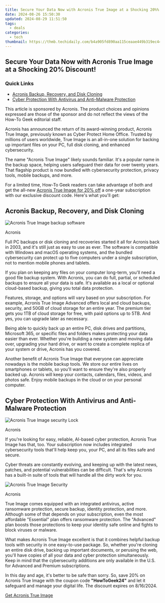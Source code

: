 ```yaml
---
title: Secure Your Data Now with Acronis True Image at a Shocking 20%% Discount!
date: 2024-08-26 15:50:30
updated: 2024-08-29 11:51:50
tags:
  - deals
categories:
  - tech
thumbnail: https://thmb.techidaily.com/b4a905fd890aa115ceaae449b319ec44a08a343a14b9f46ade584251a7832338.jpg
---
```


## Secure Your Data Now with Acronis True Image at a Shocking 20% Discount!

### Quick Links

* [Acronis Backup, Recovery, and Disk Cloning](https://video-capture.techidaily.com/updated-in-2024-fixing-overencoded-obs-videos/)
* [Cyber Protection With Antivirus and Anti-Malware Protection](https://technical-tips.techidaily.com/latest-m3-macbook-pro-updates-pricing-launch-timeline-and-detailed-specifications/)

 This article is sponsored by Acronis. The product choices and opinions expressed are those of the sponsor and do not reflect the views of the How-To Geek editorial staff.

 Acronis has announced the return of its award-winning product, Acronis True Image, previously known as Cyber Protect Home Office. Trusted by millions of users worldwide, True Image is an all-in-one solution for backing up important files on your PC, full disk cloning, and enhanced cybersecurity.

 The name "Acronis True Image" likely sounds familiar. It's a popular name in the backup space, helping users safeguard their data for over twenty years. That flagship product is now bundled with cybersecurity protection, privacy tools, mobile backups, and more.

 For a limited time, How-To Geek readers can take advantage of both and get the all-new [Acronis True Image for 20% off](https://www.jdoqocy.com/click-3607085-15860434?sid=htgcontent) a one-year subscription with our exclusive discount code. Here's what you'll get:

##  Acronis Backup, Recovery, and Disk Cloning

![Acronis True Image backup software](https://static1.howtogeekimages.com/wordpress/wp-content/uploads/2024/07/acronis-backups.jpg) 

Acronis

 Full PC backups or disk cloning and recoveries started it all for Acronis back in 2003, and it's still just as easy to use as ever. The software is compatible with Windows and macOS operating systems, and the bundled cybersecurity can protect up to five computers under a single subscription, not to mention mobile phones and tablets.

 If you plan on keeping any files on your computer long-term, you'll need a good file backup system. With Acronis, you can do full, partial, or scheduled backups to ensure all your data is safe. It's available as a local or optional cloud-based backup, giving you total data protection.

 Features, storage, and options will vary based on your subscription. For example, Acronis True Image Advanced offers local and cloud backups, security, and 50GB of cloud storage for an entire year. The premium tier gets you 1TB of cloud storage for free, with paid options up to 5TB. And yes, you can upgrade later as necessary.

 Being able to quickly back up an entire PC, disk drives and partitions, Microsoft 365, or specific files and folders makes protecting your data easier than ever. Whether you're building a new system and moving data over, upgrading your hard drive, or want to create a complete replica of your system or drive, Acronis has you covered.

 Another benefit of Acronis True Image that everyone can appreciate nowadays is the mobile backup tools. We store our entire lives on smartphones or tablets, so you'll want to ensure they're also properly backed up. Acronis will keep your contacts, calendars, files, videos, and photos safe. Enjoy mobile backups in the cloud or on your personal computer.

##  Cyber Protection With Antivirus and Anti-Malware Protection

![Acronis True Image security Lock](https://static1.howtogeekimages.com/wordpress/wp-content/uploads/2024/07/acronis-lock.jpg) 

Acronis

 If you're looking for easy, reliable, AI-based cyber protection, Acronis True Image has that, too. Your subscription now includes integrated cybersecurity tools that'll help keep you, your PC, and all its files safe and secure.

 Cyber threats are constantly evolving, and keeping up with the latest news, patches, and potential vulnerabilities can be difficult. That's why Acronis has a built-in suite of tools that will handle all the dirty work for you.

![Acronis True Image Security](https://static1.howtogeekimages.com/wordpress/wp-content/uploads/2024/07/acronis-protection.jpg) 

Acronis

 True Image comes equipped with an integrated antivirus, active ransomware protection, secure backup, identity protection, and more. Although some of that depends on your subscription, even the most affordable "Essential" plan offers ransomware protection. The "Advanced" plan boosts those protections to keep your identity safe online and fights to block viruses or malware.

 What makes Acronis True Image excellent is that it combines helpful backup tools with security in one easy-to-use package. So, whether you're cloning an entire disk drive, backing up important documents, or perusing the web, you'll have copies of all your data and cyber protection simultaneously. Keep in mind that the cybersecurity additions are only available in the U.S. for Advanced and Premium subscriptions.

 In this day and age, it's better to be safe than sorry. So, save 20% on Acronis True Image with the coupon code **"HowToGeek24"** and let it safeguard and manage your digital life. The discount expires on 8/16/2024.

[Get Acronis True Image](https://www.jdoqocy.com/click-3607085-15860434?sid=htgcontent)

<ins class="adsbygoogle"
     style="display:block"
     data-ad-format="autorelaxed"
     data-ad-client="ca-pub-7571918770474297"
     data-ad-slot="1223367746"></ins>



<ins class="adsbygoogle"
     style="display:block"
     data-ad-client="ca-pub-7571918770474297"
     data-ad-slot="8358498916"
     data-ad-format="auto"
     data-full-width-responsive="true"></ins>
